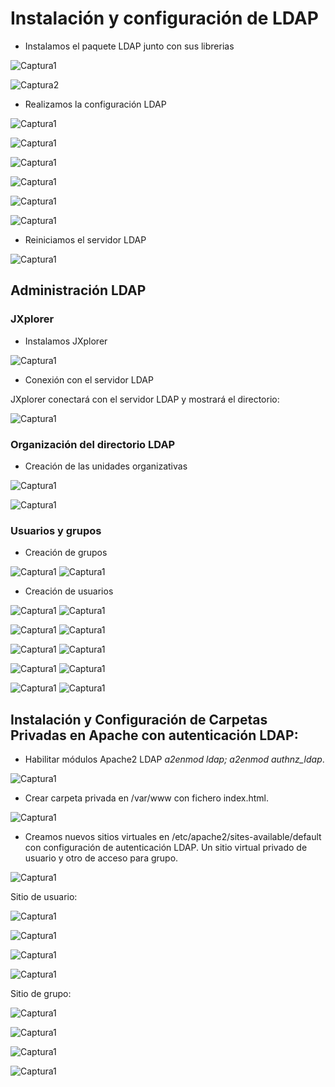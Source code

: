 # Instalación y configuración de LDAP
* Instalamos el paquete LDAP junto con sus librerias

![Captura1](img/Screenshot_1.png)

![Captura2](img/Screenshot_2.png)

* Realizamos la configuración LDAP

![Captura1](img/Screenshot_8.png)

![Captura1](img/Screenshot_3.png)

![Captura1](img/Screenshot_4.png)

![Captura1](img/Screenshot_5.png)

![Captura1](img/Screenshot_6.png)

![Captura1](img/Screenshot_7.png)

* Reiniciamos el servidor LDAP

![Captura1](img/Screenshot_9.png)

## Administración LDAP

### JXplorer

* Instalamos JXplorer

![Captura1](img/Screenshot_10.png)


* Conexión con el servidor LDAP

JXplorer conectará con el servidor LDAP y mostrará el directorio:

![Captura1](img/Screenshot_11.png)

### Organización del directorio LDAP

* Creación de las unidades organizativas

![Captura1](img/Screenshot_12.png)

![Captura1](img/Screenshot_13.png)

### Usuarios y grupos

* Creación de grupos

![Captura1](img/Screenshot_14.png)
![Captura1](img/Screenshot_15.png)

* Creación de usuarios

![Captura1](img/Screenshot_16.png)
![Captura1](img/Screenshot_17.png)

![Captura1](img/Screenshot_18.png)
![Captura1](img/Screenshot_19.png)

![Captura1](img/Screenshot_20.png)
![Captura1](img/Screenshot_21.png)

![Captura1](img/Screenshot_22.png)
![Captura1](img/Screenshot_23.png)

![Captura1](img/Screenshot_24.png)
![Captura1](img/Screenshot_25.png)

## Instalación y Configuración de Carpetas Privadas en Apache con autenticación LDAP:

* Habilitar módulos Apache2 LDAP  *a2enmod ldap; a2enmod
authnz_ldap*.

![Captura1](img/Screenshot_26.png)

* Crear carpeta privada en /var/www con fichero index.html.

![Captura1](img/Screenshot_27.png)

* Creamos nuevos sitios virtuales en /etc/apache2/sites-available/default  con  configuración  de autenticación  LDAP. Un sitio virtual privado de usuario y otro de acceso para grupo.

![Captura1](img/hosts.png)

Sitio de usuario:

![Captura1](img/user-config.png)

![Captura1](img/Screenshot_27.png)

![Captura1](img/acceso-usuario.png)

![Captura1](img/usermiempresa.png)


Sitio de grupo:

![Captura1](img/groups.png)

![Captura1](img/contraseña-grupos.png)

![Captura1](img/acceso-miempresa.png)

![Captura1](img/miempresa.png)

